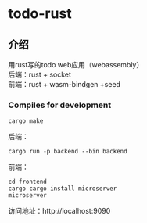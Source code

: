 # todo-rust

## 介绍
用rust写的todo web应用（webassembly）  
后端：rust + socket  
前端：rust + wasm-bindgen +seed
### Compiles for development
```
cargo make
```
后端：
```
cargo run -p backend --bin backend
```
前端：
```
cd frontend
cargo cargo install microserver
microserver
```
访问地址：http://localhost:9090


